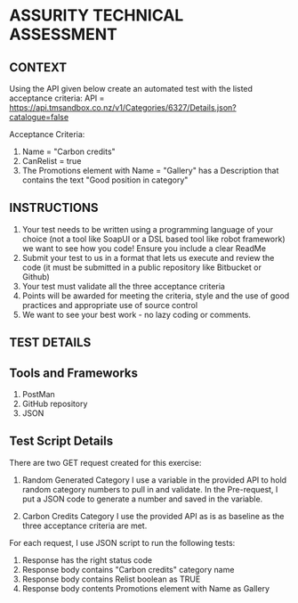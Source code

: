 # ASSURITY TECHNICAL ASSESSMENT


## CONTEXT

Using the API given below create an automated test with the listed acceptance criteria:
API = https://api.tmsandbox.co.nz/v1/Categories/6327/Details.json?catalogue=false
 

Acceptance Criteria:

1. Name = "Carbon credits"
2. CanRelist = true
3. The Promotions element with Name = "Gallery" has a Description that contains the text "Good position in category"

## INSTRUCTIONS

1. Your test needs to be written using a programming language of your choice (not a tool like SoapUI or a DSL based tool like robot framework) we want to see how you code! Ensure you include a clear ReadMe
2. Submit your test to us in a format that lets us execute and review the code (it must be submitted in a public repository like Bitbucket or Github)
3. Your test must validate all the three acceptance criteria
4. Points will be awarded for meeting the criteria, style and the use of good practices and appropriate use of source control
5. We want to see your best work - no lazy coding or comments.


## TEST DETAILS


Tools and Frameworks
---------------------------------------
1. PostMan
2. GitHub repository 
3. JSON

Test Script Details
---------------------------------------

There are two GET request created for this exercise:

1. Random Generated Category 
I use a variable in the provided API to hold random category numbers to pull in and validate.
In the Pre-request, I put a JSON code to generate a number and saved in the variable.


2. Carbon Credits Category
I use the provided API as is as baseline as the three acceptance criteria are met.



For each request, I use JSON script to run the following tests:
1. Response has the right status code
2. Response body contains "Carbon credits" category name
3. Response body contains Relist boolean as TRUE
4. Response body contents Promotions element with Name as Gallery

